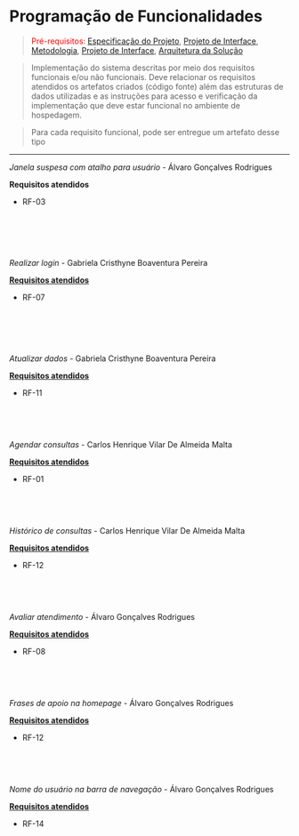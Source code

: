 # Programação de Funcionalidades

> <span style="color:red">Pré-requisitos: <a href="2-Especificação do Projeto.md"> Especificação do Projeto</a></span>, <a href="3-Projeto de Interface.md"> Projeto de Interface</a>, <a href="4-Metodologia.md"> Metodologia</a>, <a href="3-Projeto de Interface.md"> Projeto de Interface</a>, <a href="5-Arquitetura da Solução.md"> Arquitetura da Solução</a>

> Implementação do sistema descritas por meio dos requisitos funcionais e/ou não funcionais. Deve relacionar os requisitos atendidos os artefatos criados (código fonte) além das estruturas de dados utilizadas e as instruções para acesso e verificação da implementação que deve estar funcional no ambiente de hospedagem.

> Para cada requisito funcional, pode ser entregue um artefato desse tipo
<hr>

<i>Janela suspesa com atalho para usuário</i> - Álvaro Gonçalves Rodrigues

  <b>Requisitos atendidos</b>
<ul>
  <li>RF-03 </li>
</ul>

<p align="center">
            <img src="https://github.com/ICEI-PUC-Minas-PMV-ADS/pmv-ads-2023-1-e1-proj-web-t5-Mentally/blob/main/docs/img/ProgramacaoFuncionalidades/janelaSuspensaHomepage.png" alt="">
             <img src="https://github.com/ICEI-PUC-Minas-PMV-ADS/pmv-ads-2023-1-e1-proj-web-t5-Mentally/blob/main/docs/img/ProgramacaoFuncionalidades/janelaSuspensaUsuario.png" alt="">
</p>
<br><br>

<i>Realizar login</i> - Gabriela Cristhyne Boaventura Pereira

 <b><u>Requisitos atendidos</u></b>
<ul>
  <li>RF-07 </li>
</ul>
 <img src="https://github.com/ICEI-PUC-Minas-PMV-ADS/pmv-ads-2023-1-e1-proj-web-t5-Mentally/blob/main/docs/img/ProgramacaoFuncionalidades/cadastro.png" alt="">
  <img src="https://github.com/ICEI-PUC-Minas-PMV-ADS/pmv-ads-2023-1-e1-proj-web-t5-Mentally/blob/main/docs/img/ProgramacaoFuncionalidades/login.png" alt="">

<br><br>

<i>Atualizar dados </i> - Gabriela Cristhyne Boaventura Pereira

  <b><u>Requisitos atendidos</u></b>
<ul>
  <li>RF-11 </li>
</ul>

 <div algin="center">
 <img src="https://github.com/ICEI-PUC-Minas-PMV-ADS/pmv-ads-2023-1-e1-proj-web-t5-Mentally/blob/main/docs/img/ProgramacaoFuncionalidades/perfil.png" alt="">
</div>

<br><br>


<i>Agendar consultas</i> - Carlos Henrique Vilar De Almeida Malta

  <b><u>Requisitos atendidos</u></b>
<ul>
  <li>RF-01 </li>
</ul>


<div algin="center">
  <img src="https://github.com/ICEI-PUC-Minas-PMV-ADS/pmv-ads-2023-1-e1-proj-web-t5-Mentally/blob/main/docs/img/ProgramacaoFuncionalidades/agendar.png" alt="">
</div>

 <div algin="center">
  <img src="https://github.com/ICEI-PUC-Minas-PMV-ADS/pmv-ads-2023-1-e1-proj-web-t5-Mentally/blob/main/docs/img/ProgramacaoFuncionalidades/agendamento.png" alt="">
</div>     
      
<br><br>


<i>Histórico de consultas</i> - Carlos Henrique Vilar De Almeida Malta

  <b><u>Requisitos atendidos</u></b>
<ul>
  <li>RF-12 </li>
</ul>

<div algin="center">
  <img src="https://github.com/ICEI-PUC-Minas-PMV-ADS/pmv-ads-2023-1-e1-proj-web-t5-Mentally/blob/main/docs/img/ProgramacaoFuncionalidades/Historico.png" alt="">
</div> 

<br><br>


<i>Avaliar atendimento</i> - Álvaro Gonçalves Rodrigues

  <b><u>Requisitos atendidos</u></b>
<ul>
  <li>RF-08 </li>
</ul>

<div algin="center">
  <img src="https://github.com/ICEI-PUC-Minas-PMV-ADS/pmv-ads-2023-1-e1-proj-web-t5-Mentally/blob/main/docs/img/ProgramacaoFuncionalidades/Historico.png" alt="">
</div>

<div algin="center">
  <img src="https://github.com/ICEI-PUC-Minas-PMV-ADS/pmv-ads-2023-1-e1-proj-web-t5-Mentally/blob/main/docs/img/ProgramacaoFuncionalidades/avaliacoesAntigas.png" alt="">
</div>
      
<br><br>


<i>Frases de apoio na homepage	</i> - Álvaro Gonçalves Rodrigues

  <b><u>Requisitos atendidos</u></b>
<ul>
  <li>RF-12 </li>
</ul>

<div algin="center">
  <img src="https://github.com/ICEI-PUC-Minas-PMV-ADS/pmv-ads-2023-1-e1-proj-web-t5-Mentally/blob/main/docs/img/ProgramacaoFuncionalidades/frases.png" alt="">
</div>

<br><br>


<i>Nome do usuário na barra de navegação</i> - Álvaro Gonçalves Rodrigues

  <b><u>Requisitos atendidos</u></b>
<ul>
  <li>RF-14 </li>
</ul>

<div algin="center">
  <img src="https://github.com/ICEI-PUC-Minas-PMV-ADS/pmv-ads-2023-1-e1-proj-web-t5-Mentally/blob/main/docs/img/ProgramacaoFuncionalidades/nomeUsuario.png" alt="">
</div>

